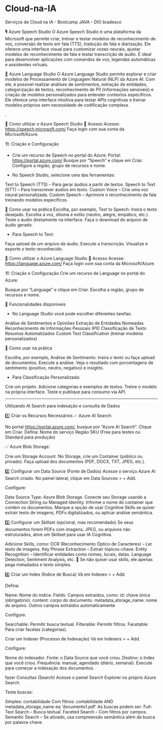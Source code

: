# Cloud-na-IA
Serviços de Cloud na IA - Bootcamp JAVA - DIO bradesco


🎙️ Azure Speech Studio
O Azure Speech Studio é uma plataforma da Microsoft que permite criar, treinar e testar modelos de reconhecimento de voz, conversão de texto em fala (TTS), tradução de fala e diarização. Ele oferece uma interface visual para customizar vozes neurais, ajustar modelos de reconhecimento de fala e testar transcrição de áudio. É ideal para desenvolver aplicações com comandos de voz, legendas automáticas e assistentes virtuais.

🧠 Azure Language Studio
O Azure Language Studio permite explorar e criar modelos de Processamento de Linguagem Natural (NLP) da Azure AI. Com ele, é possível realizar análises de sentimentos, extração de entidades, categorização de textos, reconhecimento de PII (informações sensíveis) e criação de modelos personalizados para entender contextos específicos. Ele oferece uma interface intuitiva para testar APIs cognitivas e treinar modelos próprios sem necessidade de codificação complexa.

.

🚀 Como utilizar o Azure Speech Studio
🔗 Acesso
Acesse: https://speech.microsoft.com/
Faça login com sua conta da Microsoft/Azure.

🏗️ Criação e Configuração
- Crie um recurso de Speech no portal do Azure:
Portal: https://portal.azure.com/
Busque por “Speech” e clique em Criar.
Configure a região, grupo de recursos e nome.

- No Speech Studio, selecione uma das ferramentas:

Text to Speech (TTS) – Para gerar áudios a partir de textos.
Speech to Text (STT) – Para transcrever áudios em texto.
Custom Voice – Crie uma voz neural personalizada.
Custom Speech – Aprimore o reconhecimento de fala treinando modelos específicos.

🔧 Como usar na prática
Escolha, por exemplo, Text to Speech:
Insira o texto desejado.
Escolha a voz, idioma e estilo (neutro, alegre, empático, etc.).
Teste o áudio diretamente na interface.
Faça o download do arquivo de áudio gerado.

- Para Speech to Text:

Faça upload de um arquivo de áudio.
Execute a transcrição.
Visualize e exporte o texto reconhecido.

🧠 Como utilizar o Azure Language Studio
🔗 Acesso
Acesse: https://language.azure.com/
Faça login com sua conta da Microsoft/Azure.

🏗️ Criação e Configuração
Crie um recurso de Language no portal do Azure:

Busque por “Language” e clique em Criar.
Escolha a região, grupo de recursos e nome.

🔧 Funcionalidades disponíveis
- No Language Studio você pode escolher diferentes tarefas:

Análise de Sentimentos e Opiniões
Extração de Entidades Nomeadas
Reconhecimento de Informações Pessoais (PII)
Classificação de Texto
Resumos Automatizados
Custom Text Classification (treinar modelos personalizados)

📜 Como usar na prática

Escolha, por exemplo, Análise de Sentimento:
Insira o texto ou faça upload de documentos.
Execute a análise.
Veja o resultado com porcentagens de sentimento (positivo, neutro, negativo) e insights.

- Para Classificação Personalizada:

Crie um projeto.
Adicione categorias e exemplos de textos.
Treine o modelo na própria interface.
Teste e publique para consumo via API.

-------------------------------------------------------------------------------------------------------------------------------------------------------------------------------------------------------------------------------------------------------------------------------

Utilizando AI Search para indexação e consulta de Dados

1️⃣ Criar os Recursos Necessários
✅ Azure AI Search:

No portal https://portal.azure.com/, busque por “Azure AI Search”.
Clique em Criar.
Defina:
Nome do serviço
Região
SKU (Free para testes ou Standard para produção)

✅ Azure Blob Storage:

Crie um Storage Account.
No Storage, crie um Container (público ou privado).
Faça upload dos documentos (PDF, DOCX, TXT, JPEG, etc.).

2️⃣ Configurar um Data Source (Fonte de Dados)
Acesse o serviço Azure AI Search criado.
No painel lateral, clique em Data Sources > + Add.

Configure:

Data Source Type: Azure Blob Storage.
Conecte seu Storage usando a Connection String ou Managed Identity.
Informe o nome do container que contém os documentos.
Marque a opção de usar Cognitive Skills se quiser extrair texto de imagens, PDFs digitalizados, ou aplicar análise semântica.

3️⃣ Configurar um Skillset (opcional, mas recomendado)
Se seus documentos forem PDFs com imagens, JPEG, ou arquivos não estruturados, ative um Skillset para usar IA Cognitiva.

Adicione Skills, como:
OCR (Reconhecimento Óptico de Caracteres) – Ler texto de imagens.
Key Phrase Extraction – Extrair tópicos-chave.
Entity Recognition – Identificar entidades como nomes, locais, datas.
Language Detection, Sentiment Analysis, etc.
🔧 Se não quiser usar skills, ele apenas pega metadados e texto simples.

4️⃣ Criar um Index (Índice de Busca)
Vá em Indexes > + Add.

Defina:

Name: Nome do índice.
Fields: Campos extraídos, como:
id: chave única (obrigatório).
content: corpo do documento.
metadata_storage_name: nome do arquivo.
Outros campos extraídos automaticamente

Configure:

Searchable: Permitir busca textual.
Filterable: Permitir filtros.
Facetable: Para criar facetas (categorias).

Criar um Indexer (Processo de Indexação)
Vá em Indexers > + Add.

Configure:

Nome do indexador.
Fonte: o Data Source que você criou.
Destino: o Index que você criou.
Frequência: manual, agendado (diário, semanal).
Execute para começar a indexação dos documentos.

fazer Consultas (Search)
Acesse o painel Search Explorer no próprio Azure Search.

Teste buscas:

Simples: contabilidade
Com filtros: contabilidade AND metadata_storage_name eq 'documento1.pdf'
As buscas podem ser:
Full-Text Search – Busca textual.
Faceted Search – Com filtros por campos.
Semantic Search – Se ativado, usa compreensão semântica além da busca por palavra-chave.




